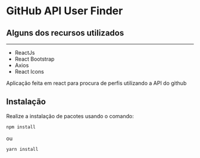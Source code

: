 # GitHub API User Finder
## Alguns dos recursos utilizados
----
- ReactJs
- React Bootstrap
- Axios
- React Icons

Aplicação feita em react para procura de perfis utilizando a API do github

## Instalação

Realize a instalação de pacotes usando o comando:

```bash
npm install
```
ou

```bash
yarn install
```
